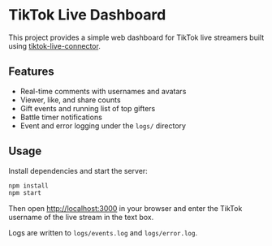 # TikTok Live Dashboard

This project provides a simple web dashboard for TikTok live streamers built using [tiktok-live-connector](https://github.com/zerodytrash/TikTok-Live-Connector).

## Features
- Real-time comments with usernames and avatars
- Viewer, like, and share counts
- Gift events and running list of top gifters
- Battle timer notifications
- Event and error logging under the `logs/` directory

## Usage
Install dependencies and start the server:

```bash
npm install
npm start
```

Then open [http://localhost:3000](http://localhost:3000) in your browser and enter the TikTok username of the live stream in the text box.

Logs are written to `logs/events.log` and `logs/error.log`.
